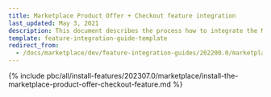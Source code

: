 ```yaml
---
title: Marketplace Product Offer + Checkout feature integration
last_updated: May 3, 2021
description: This document describes the process how to integrate the Marketplace Product Offer + Checkout feature into a Spryker project.
template: feature-integration-guide-template
redirect_from:
  - /docs/marketplace/dev/feature-integration-guides/202200.0/marketplace-product-offer-checkout-feature-integration.html
---
```


{% include pbc/all/install-features/202307.0/marketplace/install-the-marketplace-product-offer-checkout-feature.md %} <!-- To edit, see /_includes/pbc/all/install-features/202307.0/marketplace/install-the-marketplace-product-offer-checkout-feature.md -->
